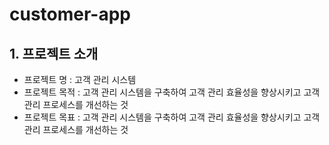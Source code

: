 # customer-app

## 1. 프로젝트 소개

- 프로젝트 명 : 고객 관리 시스템
- 프로젝트 목적 : 고객 관리 시스템을 구축하여 고객 관리 효율성을 향상시키고 고객 관리 프로세스를 개선하는 것
- 프로젝트 목표 : 고객 관리 시스템을 구축하여 고객 관리 효율성을 향상시키고 고객 관리 프로세스를 개선하는 것
